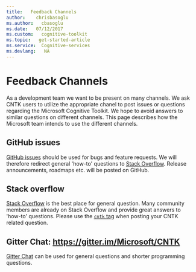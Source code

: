 ```yaml
---
title:   Feedback Channels
author:    chrisbasoglu
ms.author:   cbasoglu
ms.date:   07/12/2017
ms.custom:   cognitive-toolkit
ms.topic:   get-started-article
ms.service:  Cognitive-services
ms.devlang:   NA
---
```


# Feedback Channels

As a development team we want to be present on many channels. We ask CNTK users to utilize the appropriate chanel to post issues or questions regarding the Microsoft Cognitive Toolkit. We hope to avoid answers to similar questions on different channels. This page describes how the Microsoft team intends to use the different channels.

## GitHub issues

[GitHub issues](https://github.com/Microsoft/CNTK/issues) should be used for bugs and feature requests. We will therefore redirect general 'how-to' questions to [Stack Overflow](http://stackoverflow.com/questions/tagged/cntk). Release announcements, roadmaps etc. will be posted on GitHub.

## Stack overflow

[Stack Overflow](http://stackoverflow.com/questions/tagged/cntk) is the best place for general question. Many community members are already on Stack Overflow and provide great answers to 'how-to' questions. Please use the [`cntk` tag](http://stackoverflow.com/questions/tagged/cntk) when posting your CNTK related question.

## Gitter Chat: https://gitter.im/Microsoft/CNTK

[Gitter Chat](https://gitter.im/Microsoft/CNTK) can be used for general questions and shorter programming questions.
